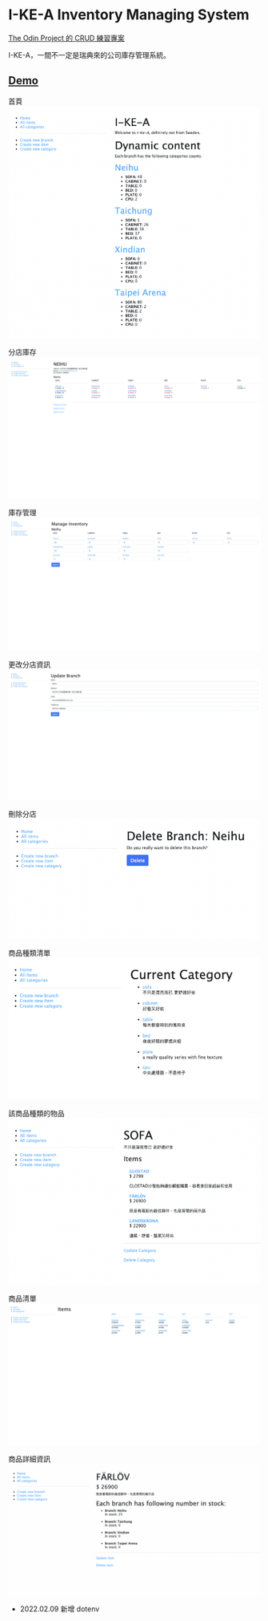 # I-KE-A Inventory Managing System

[The Odin Project 的 CRUD 練習專案](https://www.theodinproject.com/paths/full-stack-javascript/courses/nodejs/lessons/inventory-application)

I-KE-A，一間不一定是瑞典來的公司庫存管理系統。

## [Demo](https://obscure-retreat-56413.herokuapp.com/branch)

首頁
![index](./demo/index.png)

分店庫存
![branch](./demo/branch.png)

庫存管理
![inventory management](./demo//inventory-management.png)

更改分店資訊
![branch updating](./demo//branch-update.png)

刪除分店
![branch deleting](./demo//branch-delete.png)

商品種類清單
![category list](./demo/category-list.png)

該商品種類的物品
![category detail](./demo/category-detail.png)

商品清單
![item list](./demo/item-list.png)

商品詳細資訊
![item detail](./demo/item-detail.png)

* 2022.02.09 新增 dotenv